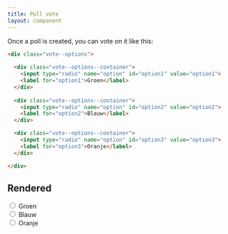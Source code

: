 ```yaml
---
title: Poll vote
layout: component
---
```


Once a poll is created, you can vote on it like this:

```html
<div class="vote--options">
  
  <div class="vote--options--container">
    <input type="radio" name="option" id="option1" value="option1">
    <label for="option1">Groen</label>
  </div>
  
  <div class="vote--options--container">
    <input type="radio" name="option" id="option2" value="option2">
    <label for="option2">Blauw</label>
  </div>

  <div class="vote--options--container">
    <input type="radio" name="option" id="option3" value="option3">
    <label for="option3">Oranje</label>
  </div>

</div>
```

## Rendered


<div class="vote--options">
  
  <div class="vote--options--container">
    <input type="radio" name="option" id="option1" value="option1">
    <label for="option1">Groen</label>
  </div>
  
  <div class="vote--options--container">
    <input type="radio" name="option" id="option2" value="option2">
    <label for="option2">Blauw</label>
  </div>

  <div class="vote--options--container">
    <input type="radio" name="option" id="option3" value="option3">
    <label for="option3">Oranje</label>
  </div>

</div>

